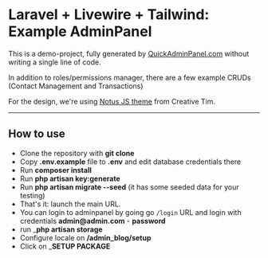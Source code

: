 # Laravel + Livewire + Tailwind: Example AdminPanel

This is a demo-project, fully generated by [QuickAdminPanel.com](https://quickadminpanel.com) without writing a single line of code.

In addition to roles/permissions manager, there are a few example CRUDs (Contact Management and Transactions)

For the design, we're using [Notus JS theme](https://www.creative-tim.com/product/notus-js) from Creative Tim.

- - - - -


## How to use

- Clone the repository with __git clone__
- Copy __.env.example__ file to __.env__ and edit database credentials there
- Run __composer install__
- Run __php artisan key:generate__
- Run __php artisan migrate --seed__ (it has some seeded data for your testing)
- That's it: launch the main URL. 
- You can login to adminpanel by going go `/login` URL and login with credentials __admin@admin.com__ - __password__
- run ___php artisan storage__
- Configure locale on __/admin_blog/setup__
- Click on ___SETUP PACKAGE__
